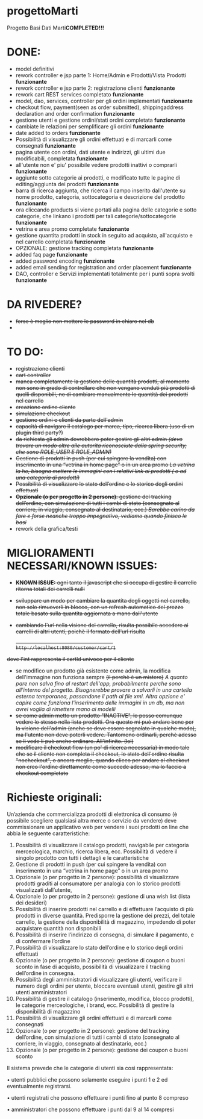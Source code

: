 # progettoMarti
Progetto Basi Dati Marti<strong>COMPLETED!!!</strong>

# DONE:
- model definitivi
- rework controller e jsp parte 1: Home/Admin e Prodotti/Vista Prodotti     <strong>funzionante</strong>
- rework controller e jsp parte 2: registrazione clienti     <strong>funzionante</strong>
- rework cart REST services completato     <strong>funzionante</strong>
- model, dao, services, controller per gli ordini implementati      <strong>funzionante</strong>
- checkout flow, payment(seen as order submitted), shippingaddress declaration and order confirmation <strong>funzionante</strong>
- gestione utenti e gestione ordini/stati ordini completata <strong>funzionante</strong>
- cambiate le relazioni per semplificare gli ordini <strong>funzionante</strong>
- date added to orders <strong>funzionante</strong>
- Possibilità di visualizzare gli ordini effettuati e di marcarli come consegnati <strong>funzionante</strong>
- pagina utente con ordini, dati utente e indirizzi, gli ultimi due modificabili, completata <strong>funzionante</strong>
- all'utente non e' piu' possibile vedere prodotti inattivi o comprarli <strong>funzionante</strong>
- aggiunte sotto categorie ai prodotti, e modificato tutte le pagine di editing/aggiunta dei prodotti <strong>funzionante</strong>
- barra di ricerca aggiunta, che ricerca il campo inserito dall'utente su nome prodotto, categoria, sottocategoria e descrizione del prodotto <strong>funzionante</strong>
- ora cliccando products si viene portati alla pagina delle categorie e sotto categorie, che linkano i prodotti per tali categorie/sottocategorie <strong>funzionante</strong>
- vetrina e area promo completate <strong>funzionante</strong>
- gestione quantita prodotti in stock in seguito ad acquisto, all'acquisto e nel carrello completata <strong>funzionante</strong>
- OPZIONALE: gestione tracking completata <strong>funzionante</strong>
- added faq page <strong>funzionante</strong>
- added password encoding <strong>funzionante</strong>
- added email sending for registration and order placement <strong>funzionante</strong>
- DAO, controller e Servizi implementati totalmente per i punti sopra svolti <strong>funzionante</strong>

# DA RIVEDERE?
- <s>forse è meglio non mettere le password in chiaro nel db</s>
- 

# TO DO:
- <s>registrazione clienti</s>
- <s>cart controller</s>
- <s>manca completamente la gestione delle quantità prodotti, al momento non sono in grado di controllare che non vengano venduti più prodotti di quelli disponibili, ne di cambiare manualmente le quantità dei prodotti nel carrello</s>
- <s>creazione ordine cliente</s>
- <s>simulazione checkout</s>
- <s> gestione ordini e clienti da parte dell'admin </s>
- <s>capacità di navigare il catalogo per marca, tipo, ricerca libera (uso di un plugin third party?)</s>
- <s>da richiesta gli admin dovrebbero poter gestire gli altri admin <em>(devo trovare un modo oltre alle autorita riconosciute dalla      spring security, che sono ROLE_USER E ROLE_ADMIN)</em></s>
- <s>Gestione di prodotti in push (per cui spingere la vendita) con inserimento in una “vetrina in home page” o in un area promo
  <em>La vetrina la ho, bisogna mettere le immagini con i relativi link ai prodotti ( o ad una categoria di prodotti)</em></s>
- <s>Possibilità di visualizzare lo stato dell’ordine e lo storico degli ordini effettuati</s>
- <s><strong>Opzionale (o per progetto in 2 persone)</strong>: gestione del tracking dell’ordine, con simulazione di tutti i
     cambi di stato (consegnato al corriere, in viaggio, consegnato al destinatario, ecc.)
     <em> Sarebbe carino da fare e forse neanche troppo impegnativo, vediamo quando finisco le basi </em></s>
- rework della grafica/testi

# MIGLIORAMENTI NECESSARI/KNOWN ISSUES:
- <s><strong>KNOWN ISSUE:</strong> ogni tanto il javascript che si occupa di gestire il carrello ritorna totali dei carrelli nulli</s>
- <s>sviluppare un modo per cambiare la quantita degli oggetti nel carrello, non solo rimuoverli in blocco, con un refresh automatico del    prezzo totale basato sulla quantita aggiornata a mano dall'utente</s>
- <s> cambiando l'url nella visione del carrello, risulta possibile accedere ai carrelli di altri utenti, poichè il formato dell'url risulta
                                          
                                          http://localhost:8080/customer/cart/1
                                          
 dove l'int rappresenta il cartId univoco per il cliente </s>
 - se modifico un prodotto già esistente come admin, la modifica dell'immagine non funziona sempre <s>(il perchè è un mistero)</s>
   <em> A quanto pare non salva fino al restart dell'app, probabilmente perche sono all'interno del progetto. Bisognerebbe provare a salvarli in una cartella esterna temporanea, passandone il path al file xml.
Altra opzione e' capire come funziona l'inserimento delle immagini in un db, ma non avrei voglia di rimettere mano ai modelli</em>
 - <s>se come admin metto un prodotto "INACTIVE", lo posso comunque vedere lo stesso nella lista prodotti. Ora questo mi può andare bene per la visione dell'admin (anche se deve essere segnalato in qualche modo), ma l'utente non deve poterli vedere. Tantomeno ordinarli, perchè adesso se li vede li può anche ordinare. All'infinito. (lol) </s>
 - <s>modificare il checkout flow (un po' di ricerca necessaria) in modo tale che se il cliente non completa il checkout, lo stato dell'ordine risulta "nocheckout", o ancora meglio, quando clicco per andare al checkout non creo l'ordine direttamente come succede adesso, ma lo faccio a checkout completato</s>
 

# Richieste originali:

Un’azienda che commercializza prodotti di elettronica di consumo (è possibile scegliere qualsiasi altra
merce o servizio da vendere) deve commissionare un applicativo web per vendere i suoi prodotti on line
che abbia le seguente caratteristiche:
  1. Possibilità di visualizzare il catalogo prodotti, navigabile per categoria merceologica, marchio,
     ricerca libera, ecc. Possibilità di vedere il singolo prodotto con tutti i dettagli e le caratteristiche
  2. Gestione di prodotti in push (per cui spingere la vendita) con inserimento in una “vetrina in home
     page” o in un area promo
  3. Opzionale (o per progetto in 2 persone): possibilità di visualizzare prodotti graditi al consumatore
     per analogia con lo storico prodotti visualizzati dall’utente,
  4. Opzionale (o per progetto in 2 persone): gestione di una wish list (lista dei desideri)
  5. Possibilità di inserire prodotti nel carrello e di effettuare l’acquisto di più prodotti in diverse
     quantità. Predisporre la gestione dei prezzi, del totale carrello, la gestione della disponibilità di
     magazzino, impedendo di poter acquistare quantità non disponibili
  6. Possibilità di inserire l’indirizzo di consegna, di simulare il pagamento, e di confermare l’ordine
  7. Possibilità di visualizzare lo stato dell’ordine e lo storico degli ordini effettuati
  8. Opzionale (o per progetto in 2 persone): gestione di coupon o buoni sconto in fase di acquisto,
     possibilità di visualizzare il tracking dell’ordine in consegna.
  9. Possibilità degli amministratori di visualizzare gli utenti, verificare il numero degli ordini per utente,
     bloccare eventuali utenti, gestire gli altri utenti amministratori
  10. Possibilità di gestire il catalogo (inserimento, modifica, blocco prodotti), le categorie
     merceologiche, i brand, ecc. Possibilità di gestire la disponibilità di magazzino
  11. Possibilità di visualizzare gli ordini effettuati e di marcarli come consegnati
  12. Opzionale (o per progetto in 2 persone): gestione del tracking dell’ordine, con simulazione di tutti i
     cambi di stato (consegnato al corriere, in viaggio, consegnato al destinatario, ecc.)
  13. Opzionale (o per progetto in 2 persone): gestione dei coupon o buoni sconto

Il sistema prevede che le categorie di utenti sia così rappresentata:

• utenti pubblici che possono solamente eseguire i punti 1 e 2 ed eventualmente registrarsi.

• utenti registrati che possono effettuare i punti fino al punto 8 compreso

• amministratori che possono effettuare i punti dal 9 al 14 compresi 
